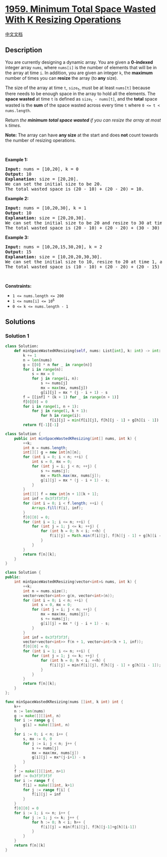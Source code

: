 # [1959. Minimum Total Space Wasted With K Resizing Operations](https://leetcode.com/problems/minimum-total-space-wasted-with-k-resizing-operations)

[中文文档](/solution/1900-1999/1959.Minimum%20Total%20Space%20Wasted%20With%20K%20Resizing%20Operations/README.md)

<!-- tags:Array,Dynamic Programming -->

## Description

<p>You are currently designing a dynamic array. You are given a <strong>0-indexed</strong> integer array <code>nums</code>, where <code>nums[i]</code> is the number of elements that will be in the array at time <code>i</code>. In addition, you are given an integer <code>k</code>, the <strong>maximum</strong> number of times you can <strong>resize</strong> the array (to<strong> any</strong> size).</p>

<p>The size of the array at time <code>t</code>, <code>size<sub>t</sub></code>, must be at least <code>nums[t]</code> because there needs to be enough space in the array to hold all the elements. The <strong>space wasted</strong> at&nbsp;time <code>t</code> is defined as <code>size<sub>t</sub> - nums[t]</code>, and the <strong>total</strong> space wasted is the <strong>sum</strong> of the space wasted across every time <code>t</code> where <code>0 &lt;= t &lt; nums.length</code>.</p>

<p>Return <em>the <strong>minimum</strong> <strong>total space wasted</strong> if you can resize the array at most</em> <code>k</code> <em>times</em>.</p>

<p><strong>Note:</strong> The array can have <strong>any size</strong> at the start and does<strong> not </strong>count towards the number of resizing operations.</p>

<p>&nbsp;</p>
<p><strong class="example">Example 1:</strong></p>

<pre>
<strong>Input:</strong> nums = [10,20], k = 0
<strong>Output:</strong> 10
<strong>Explanation:</strong> size = [20,20].
We can set the initial size to be 20.
The total wasted space is (20 - 10) + (20 - 20) = 10.
</pre>

<p><strong class="example">Example 2:</strong></p>

<pre>
<strong>Input:</strong> nums = [10,20,30], k = 1
<strong>Output:</strong> 10
<strong>Explanation:</strong> size = [20,20,30].
We can set the initial size to be 20 and resize to 30 at time 2. 
The total wasted space is (20 - 10) + (20 - 20) + (30 - 30) = 10.
</pre>

<p><strong class="example">Example 3:</strong></p>

<pre>
<strong>Input:</strong> nums = [10,20,15,30,20], k = 2
<strong>Output:</strong> 15
<strong>Explanation:</strong> size = [10,20,20,30,30].
We can set the initial size to 10, resize to 20 at time 1, and resize to 30 at time 3.
The total wasted space is (10 - 10) + (20 - 20) + (20 - 15) + (30 - 30) + (30 - 20) = 15.
</pre>

<p>&nbsp;</p>
<p><strong>Constraints:</strong></p>

<ul>
	<li><code>1 &lt;= nums.length &lt;= 200</code></li>
	<li><code>1 &lt;= nums[i] &lt;= 10<sup>6</sup></code></li>
	<li><code>0 &lt;= k &lt;= nums.length - 1</code></li>
</ul>

## Solutions

### Solution 1

<!-- tabs:start -->

```python
class Solution:
    def minSpaceWastedKResizing(self, nums: List[int], k: int) -> int:
        k += 1
        n = len(nums)
        g = [[0] * n for _ in range(n)]
        for i in range(n):
            s = mx = 0
            for j in range(i, n):
                s += nums[j]
                mx = max(mx, nums[j])
                g[i][j] = mx * (j - i + 1) - s
        f = [[inf] * (k + 1) for _ in range(n + 1)]
        f[0][0] = 0
        for i in range(1, n + 1):
            for j in range(1, k + 1):
                for h in range(i):
                    f[i][j] = min(f[i][j], f[h][j - 1] + g[h][i - 1])
        return f[-1][-1]
```

```java
class Solution {
    public int minSpaceWastedKResizing(int[] nums, int k) {
        ++k;
        int n = nums.length;
        int[][] g = new int[n][n];
        for (int i = 0; i < n; ++i) {
            int s = 0, mx = 0;
            for (int j = i; j < n; ++j) {
                s += nums[j];
                mx = Math.max(mx, nums[j]);
                g[i][j] = mx * (j - i + 1) - s;
            }
        }
        int[][] f = new int[n + 1][k + 1];
        int inf = 0x3f3f3f3f;
        for (int i = 0; i < f.length; ++i) {
            Arrays.fill(f[i], inf);
        }
        f[0][0] = 0;
        for (int i = 1; i <= n; ++i) {
            for (int j = 1; j <= k; ++j) {
                for (int h = 0; h < i; ++h) {
                    f[i][j] = Math.min(f[i][j], f[h][j - 1] + g[h][i - 1]);
                }
            }
        }
        return f[n][k];
    }
}
```

```cpp
class Solution {
public:
    int minSpaceWastedKResizing(vector<int>& nums, int k) {
        ++k;
        int n = nums.size();
        vector<vector<int>> g(n, vector<int>(n));
        for (int i = 0; i < n; ++i) {
            int s = 0, mx = 0;
            for (int j = i; j < n; ++j) {
                mx = max(mx, nums[j]);
                s += nums[j];
                g[i][j] = mx * (j - i + 1) - s;
            }
        }
        int inf = 0x3f3f3f3f;
        vector<vector<int>> f(n + 1, vector<int>(k + 1, inf));
        f[0][0] = 0;
        for (int i = 1; i <= n; ++i) {
            for (int j = 1; j <= k; ++j) {
                for (int h = 0; h < i; ++h) {
                    f[i][j] = min(f[i][j], f[h][j - 1] + g[h][i - 1]);
                }
            }
        }
        return f[n][k];
    }
};
```

```go
func minSpaceWastedKResizing(nums []int, k int) int {
	k++
	n := len(nums)
	g := make([][]int, n)
	for i := range g {
		g[i] = make([]int, n)
	}
	for i := 0; i < n; i++ {
		s, mx := 0, 0
		for j := i; j < n; j++ {
			s += nums[j]
			mx = max(mx, nums[j])
			g[i][j] = mx*(j-i+1) - s
		}
	}
	f := make([][]int, n+1)
	inf := 0x3f3f3f3f
	for i := range f {
		f[i] = make([]int, k+1)
		for j := range f[i] {
			f[i][j] = inf
		}
	}
	f[0][0] = 0
	for i := 1; i <= n; i++ {
		for j := 1; j <= k; j++ {
			for h := 0; h < i; h++ {
				f[i][j] = min(f[i][j], f[h][j-1]+g[h][i-1])
			}
		}
	}
	return f[n][k]
}
```

<!-- tabs:end -->

<!-- end -->
